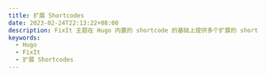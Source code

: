 ```yaml
---
title: 扩展 Shortcodes
date: 2023-02-24T22:13:22+08:00
description: FixIt 主题在 Hugo 内置的 shortcode 的基础上提供多个扩展的 shortcode。
keywords:
  - Hugo
  - FixIt
  - 扩展 Shortcodes
---
```

